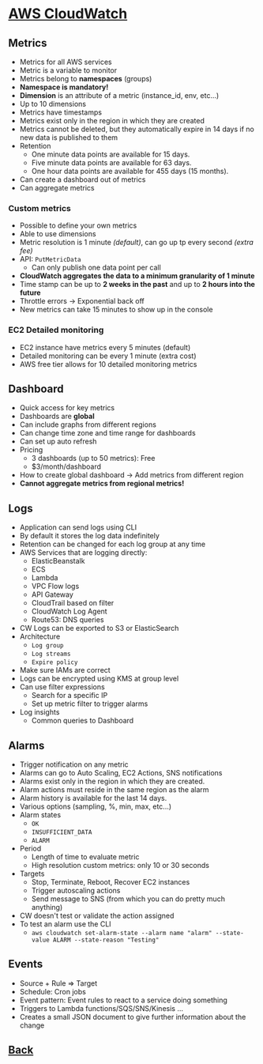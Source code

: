# [AWS CloudWatch](../README.md)

## Metrics

* Metrics for all AWS services
* Metric is a variable to monitor
* Metrics belong to __namespaces__ (groups)
* __Namespace is mandatory!__
* __Dimension__ is an attribute of a metric (instance_id, env, etc...)
* Up to 10 dimensions
* Metrics have timestamps
* Metrics exist only in the region in which they are created
* Metrics cannot be deleted, but they automatically expire in 14 days if no new data is published to them
* Retention
	* One minute data points are available for 15 days.
	* Five minute data points are available for 63 days.
	* One hour data points are available for 455 days (15 months).
* Can create a dashboard out of metrics
* Can aggregate metrics

### Custom metrics

* Possible to define your own metrics
* Able to use dimensions
* Metric resolution is 1 minute _(default)_, can go up tp every second _(extra fee)_
* API: `PutMetricData`
	* Can only publish one data point per call
* __CloudWatch aggregates the data to a minimum granularity of 1 minute__
* Time stamp can be up to __2 weeks in the past__ and up to __2 hours into the future__
* Throttle errors -> Exponential back off
* New metrics can take 15 minutes to show up in the console

### EC2 Detailed monitoring

* EC2 instance have metrics every 5 minutes (default)
* Detailed monitoring can be every 1 minute (extra cost)
* AWS free tier allows for 10 detailed monitoring metrics

## Dashboard

* Quick access for key metrics
* Dashboards are __global__
* Can include graphs from different regions
* Can change time zone and time range for dashboards
* Can set up auto refresh
* Pricing
	* 3 dashboards (up to 50 metrics): Free
	* $3/month/dashboard 
* How to create global dashboard -> Add metrics from different region
* __Cannot aggregate metrics from regional metrics!__

## Logs

* Application can send logs using CLI
* By default it stores the log data indefinitely
* Retention can be changed for each log group at any time
* AWS Services that are logging directly:
	* ElasticBeanstalk
	* ECS
	* Lambda
	* VPC Flow logs
	* API Gateway
	* CloudTrail based on filter
	* CloudWatch Log Agent
	* Route53: DNS queries
* CW Logs can be exported to S3 or ElasticSearch
* Architecture
	* `Log group`
	* `Log streams`
	* `Expire policy`
* Make sure IAMs are correct
* Logs can be encrypted using KMS at group level
* Can use filter expressions
	* Search for a specific IP
	* Set up metric filter to trigger alarms
* Log insights
	* Common queries to Dashboard

## Alarms

* Trigger notification on any metric
* Alarms can go to Auto Scaling, EC2 Actions, SNS notifications
* Alarms exist only in the region in which they are created.
* Alarm actions must reside in the same region as the alarm
* Alarm history is available for the last 14 days.
* Various options (sampling, %, min, max, etc...)
* Alarm states
	* `OK`
	* `INSUFFICIENT_DATA`
	* `ALARM`
* Period
	* Length of time to evaluate metric
	* High resolution custom metrics: only 10 or 30 seconds
* Targets
	* Stop, Terminate, Reboot, Recover EC2 instances
	* Trigger autoscaling actions
	* Send message to SNS (from which you can do pretty much anything)
* CW doesn't test or validate the action assigned
* To test an alarm use the CLI
	* `aws cloudwatch set-alarm-state --alarm name "alarm" --state-value ALARM --state-reason "Testing"`

## Events

* Source + Rule => Target
* Schedule: Cron jobs
* Event pattern: Event rules to react to a service doing something
* Triggers to Lambda functions/SQS/SNS/Kinesis ...
* Creates a small JSON document to give further information about the change

## [Back](../README.md)